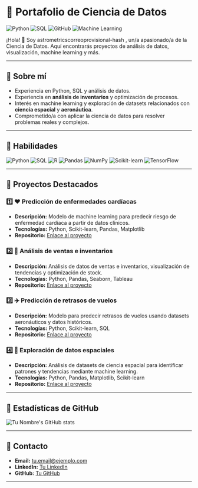 # 🌟 Portafolio de Ciencia de Datos

![Python](https://img.shields.io/badge/Python-3776AB?style=for-the-badge&logo=python&logoColor=white)
![SQL](https://img.shields.io/badge/SQL-4479A1?style=for-the-badge&logo=sql&logoColor=white)
![GitHub](https://img.shields.io/badge/GitHub-181717?style=for-the-badge&logo=github&logoColor=white)
![Machine Learning](https://img.shields.io/badge/Machine_Learning-F7931E?style=for-the-badge&logo=tensorflow&logoColor=white)

¡Hola! 👋 Soy astrometricscorreoprovisional-hash
, un/a apasionado/a de la Ciencia de Datos. Aquí encontrarás proyectos de análisis de datos, visualización, machine learning y más.

---

## 🔹 Sobre mí
- Experiencia en Python, SQL y análisis de datos.  
- Experiencia en **análisis de inventarios** y optimización de procesos.  
- Interés en machine learning y exploración de datasets relacionados con **ciencia espacial** y **aeronáutica**.  
- Comprometido/a con aplicar la ciencia de datos para resolver problemas reales y complejos.

---

## 🔹 Habilidades
![Python](https://img.shields.io/badge/Python-3776AB?style=flat-square&logo=python&logoColor=white)
![SQL](https://img.shields.io/badge/SQL-4479A1?style=flat-square&logo=sql&logoColor=white)
![R](https://img.shields.io/badge/R-276DC3?style=flat-square&logo=r&logoColor=white)
![Pandas](https://img.shields.io/badge/Pandas-150458?style=flat-square&logo=pandas&logoColor=white)
![NumPy](https://img.shields.io/badge/NumPy-013243?style=flat-square&logo=numpy&logoColor=white)
![Scikit-learn](https://img.shields.io/badge/Scikit--learn-F7931E?style=flat-square)
![TensorFlow](https://img.shields.io/badge/TensorFlow-FF6F00?style=flat-square&logo=tensorflow&logoColor=white)

---

## 🔹 Proyectos Destacados

### 1️⃣ ❤️ Predicción de enfermedades cardíacas
- **Descripción:** Modelo de machine learning para predecir riesgo de enfermedad cardíaca a partir de datos clínicos.  
- **Tecnologías:** Python, Scikit-learn, Pandas, Matplotlib  
- **Repositorio:** [Enlace al proyecto](#)  

### 2️⃣ 🛒 Análisis de ventas e inventarios
- **Descripción:** Análisis de datos de ventas e inventarios, visualización de tendencias y optimización de stock.  
- **Tecnologías:** Python, Pandas, Seaborn, Tableau  
- **Repositorio:** [Enlace al proyecto](#)  

### 3️⃣ ✈️ Predicción de retrasos de vuelos
- **Descripción:** Modelo para predecir retrasos de vuelos usando datasets aeronáuticos y datos históricos.  
- **Tecnologías:** Python, Scikit-learn, SQL  
- **Repositorio:** [Enlace al proyecto](#)  

### 4️⃣ 🌌 Exploración de datos espaciales
- **Descripción:** Análisis de datasets de ciencia espacial para identificar patrones y tendencias mediante machine learning.  
- **Tecnologías:** Python, Pandas, Matplotlib, Scikit-learn  
- **Repositorio:** [Enlace al proyecto](#)  

---

## 🔹 Estadísticas de GitHub

![Tu Nombre's GitHub stats](https://github-readme-stats.vercel.app/api?username=TU_USUARIO&show_icons=true&theme=radical)

---

## 🔹 Contacto
- **Email:** tu.email@ejemplo.com  
- **LinkedIn:** [Tu LinkedIn](#)  
- **GitHub:** [Tu GitHub](#)  

---



